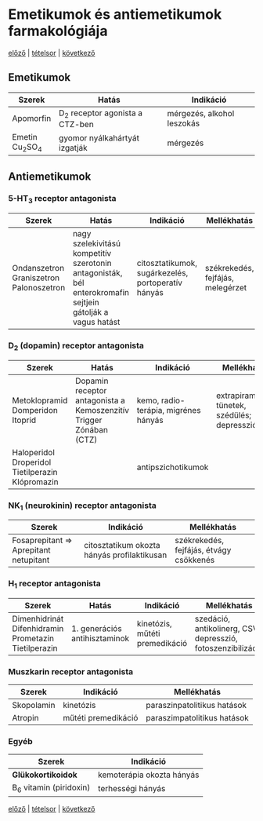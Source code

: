 # Emetikumok és antiemetikumok farmakológiája

[előző](22.%20Fekélygátló%20szerek%20farmakológiája.md) | [tételsor](0.%20Tételsor.md) | [következő](24.%20Laxatívumok,%20savképzők,%20emésztőenzimek.md)

## Emetikumok

Szerek | Hatás | Indikáció
--- | --- | ---
Apomorfin | D<sub>2</sub> receptor agonista a CTZ-ben | mérgezés, alkohol leszokás
Emetin <br> Cu<sub>2</sub>SO<sub>4</sub> | gyomor nyálkahártyát izgatják | mérgezés

## Antiemetikumok

### 5-HT<sub>3</sub> receptor antagonista

Szerek | Hatás | Indikáció | Mellékhatás
--- | --- | --- | ---
Ondanszetron <br> Graniszetron <br> Palonoszetron | nagy szelekivitású kompetitív szerotonin antagonisták, bél enterokromafin sejtjein gátolják a vagus hatást | citosztatikumok, sugárkezelés, portoperatív hányás | székrekedés, fejfájás, melegérzet

### D<sub>2</sub> (dopamin) receptor antagonista

Szerek | Hatás | Indikáció | Mellékhatás
--- | --- | --- | ---
Metoklopramid <br> Domperidon <br> Itoprid | Dopamin receptor antagonista a Kemoszenzitív Trigger Zónában (CTZ) | kemo, radio-terápia, migrénes hányás | extrapiramidális tünetek, szédülés; depresszió
Haloperidol <br> Droperidol <br> Tietilperazin <br> Klópromazin || antipszichotikumok

### NK<sub>1</sub> (neurokinin) receptor antagonista

Szerek | Indikáció | Mellékhatás
--- | --- | ---
Fosaprepitant ⇒ Aprepitant <br> netupitant | citosztatikum okozta hányás profilaktikusan | székrekedés, fejfájás, étvágy csökkenés

### H<sub>1</sub> receptor antagonista

Szerek | Hatás | Indikáció | Mellékhatás
--- | --- | --- | ---
Dimenhidrinát <br> Difenhidramin <br> Prometazin <br> Tietilperazin | 1. generációs antihisztaminok | kinetózis, műtéti premedikáció | szedáció, antikolinerg, CSV depresszió, fotoszenzibilizáció

### Muszkarin receptor antagonista

Szerek | Indikáció | Mellékhatás
--- | --- | ---
Skopolamin | kinetózis | paraszinpatolitikus hatások
Atropin | műtéti premedikáció | paraszimpatolitikus hatások

### Egyéb

Szerek | Indikáció
--- | ---
**Glükokortikoidok** | kemoterápia okozta hányás
B<sub>6</sub> vitamin (piridoxin) | terhességi hányás

[előző](22.%20Fekélygátló%20szerek%20farmakológiája.md) | [tételsor](0.%20Tételsor.md) | [következő](24.%20Laxatívumok,%20savképzők,%20emésztőenzimek.md)
